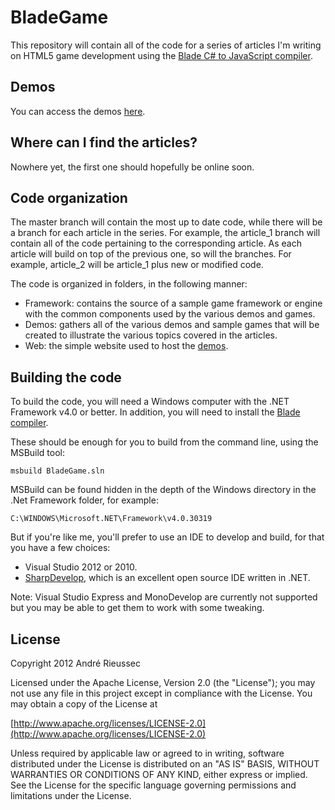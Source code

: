 BladeGame
=========

This repository will contain all of the code for a series of articles I'm writing on HTML5 game development using the [Blade C# to JavaScript compiler](https://github.com/vannatech/blade).

## Demos ##
You can access the demos [here](http://ventajou.github.com/BladeGame/Web/).

## Where can I find the articles? ##
Nowhere yet, the first one should hopefully be online soon.

## Code organization ##
The master branch will contain the most up to date code, while there will be a branch for each article in the series. For example, the article\_1 branch will contain all of the code pertaining to the corresponding article. As each article will build on top of the previous one, so will the branches. For example, article\_2 will be article\_1 plus new or modified code.

The code is organized in folders, in the following manner:

- Framework: contains the source of a sample game framework or engine with the common components used by the various demos and games.
- Demos: gathers all of the various demos and sample games that will be created to illustrate the various topics covered in the articles.
- Web: the simple website used to host the [demos](http://ventajou.github.com/BladeGame/Web/).

## Building the code ##
To build the code, you will need a Windows computer with the .NET Framework v4.0 or better. In addition, you will need to install the [Blade compiler](https://github.com/vannatech/blade).


These should be enough for you to build from the command line, using the MSBuild tool:

	msbuild BladeGame.sln

MSBuild can be found hidden in the depth of the Windows directory in the .Net Framework folder, for example:

	C:\WINDOWS\Microsoft.NET\Framework\v4.0.30319

But if you're like me, you'll prefer to use an IDE to develop and build, for that you have a few choices:

- Visual Studio 2012 or 2010.
- [SharpDevelop](http://www.icsharpcode.net/OpenSource/SD/), which is an excellent open source IDE written in .NET.

Note: Visual Studio Express and MonoDevelop are currently not supported but you may be able to get them to work with some tweaking.

## License ##

Copyright 2012 André Rieussec

Licensed under the Apache License, Version 2.0 (the "License");
you may not use any file in this project except in compliance with the License.
You may obtain a copy of the License at

[http://www.apache.org/licenses/LICENSE-2.0](http://www.apache.org/licenses/LICENSE-2.0)

Unless required by applicable law or agreed to in writing, software
distributed under the License is distributed on an "AS IS" BASIS,
WITHOUT WARRANTIES OR CONDITIONS OF ANY KIND, either express or implied.
See the License for the specific language governing permissions and
limitations under the License.